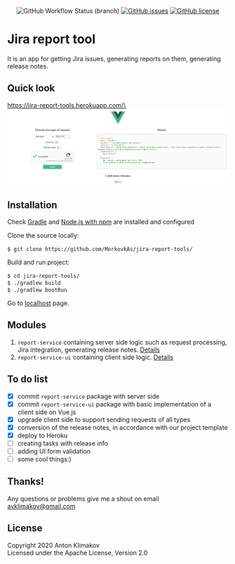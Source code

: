 <p align="center">
    <img alt="GitHub Workflow Status (branch)" src="https://img.shields.io/github/workflow/status/MorkovkAs/jira-report-tools/build_master/master">
    <a href="https://github.com/MorkovkAs/jira-report-tools/issues"><img alt="GitHub issues" src="https://img.shields.io/github/issues/MorkovkAs/jira-report-tools"></a>
    <a href="https://github.com/MorkovkAs/jira-report-tools/blob/master/LICENSE"><img alt="GitHub license" src="https://img.shields.io/github/license/MorkovkAs/jira-report-tools"></a>
</p>

# Jira report tool

It is an app for getting Jira issues, generating reports on them, generating release notes.

## Quick look
https://jira-report-tools.herokuapp.com/\
![](report-service-ui/src/assets/Screenshot_1.jpg)

## Installation

Check [Gradle](https://gradle.org/) and [Node.js with npm](https://nodejs.org/en/download/) are installed and configured

Clone the source locally:
```
$ git clone https://github.com/MorkovkAs/jira-report-tools/
```
Build and run project:
```
$ cd jira-report-tools/
$ ./gradlew build
$ ./gradlew bootRun
```
Go to [localhost](http://localhost:8080) page.

## Modules
1. `report-service` containing server side logic such as request processing, Jira integration, generating release notes. [Details](report-service/README.md)
2. `report-service-ui` containing client side logic. [Details](report-service-ui/README.md)

## To do list
* [x] commit `report-service` package with server side
* [x] commit `report-service-ui` package with basic implementation of a client side on Vue.js
* [x] upgrade client side to support sending requests of all types
* [x] conversion of the release notes, in accordance with our project template
* [x] deploy to Heroku
* [ ] creating tasks with release info
* [ ] adding UI form validation
* [ ] some cool things:)

## Thanks!
Any questions or problems give me a shout on email avklimakov@gmail.com

## License
Copyright 2020 Anton Klimakov\
Licensed under the Apache License, Version 2.0